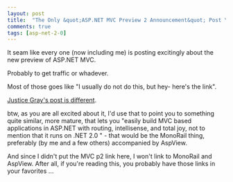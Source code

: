 ```yaml
---
layout: post
title:  "The Only &quot;ASP.NET MVC Preview 2 Announcement&quot; Post You'd Want To Read"
comments: true
tags: [asp-net-2-0]
---
```



It seam like every one (now including me) is posting excitingly about the new preview of ASP.NET MVC.



Probably to get traffic or whadever.



Most of those goes like "I usually do not do this, but hey- here's the link".



[Justice Gray's post is different](http://graysmatter.codivation.com/PermaLink,guid,6740574f-c50d-4a19-82fd-7ca5ec1077db.aspx).



btw, as you are all excited about it, I'd use that to point you to something quite similar, more mature, that lets you "easily build MVC based applications in ASP.NET with routing, intellisense, and total joy, not to mention that it runs on .NET 2.0 " - that would be the MonoRail thing, preferably (by me and a few others) accompanied by AspView.



And since I didn't put the MVC p2 link here, I won't link to MonoRail and AspView. After all, if you're reading this, you probably have those links in your favorites ...

